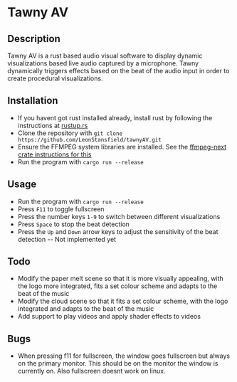 # Tawny AV

## Description
Tawny AV is a rust based audio visual software to display dynamic visualizations based live audio captured by a microphone. Tawny dynamically triggers effects based on the beat of the audio input in order to create procedural visualizations.


## Installation
- If you havent got rust installed already, install rust by following the instructions at [rustup.rs](https://rustup.rs/)
- Clone the repository with `git clone https://github.com/LeonStansfield/tawnyAV.git`
- Ensure the FFMPEG system libraries are installed. See the [ffmpeg-next crate instructions for this](https://github.com/zmwangx/rust-ffmpeg/wiki/Notes-on-building#dependencies)
- Run the program with `cargo run --release`

## Usage
- Run the program with `cargo run --release`
- Press `F11` to toggle fullscreen
- Press the number keys `1-9` to switch between different visualizations
- Press `Space` to stop the beat detection
- Press the `Up` and `Down` arrow keys to adjust the sensitivity of the beat detection --  Not implemented yet

## Todo
- Modify the paper melt scene so that it is more visually appealing, with the logo more integrated, fits a set colour scheme and adapts to the beat of the music
- Modify the cloud scene so that it fits a set colour scheme, with the logo integrated and adapts to the beat of the music
- Add support to play videos and apply shader effects to videos

## Bugs
 - When pressing f11 for fullscreen, the window goes fullscreen but always on the primary monitor. This should be on the monitor the window is currently on. Also fullscreen doesnt work on linux.
